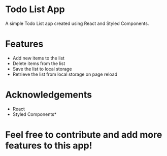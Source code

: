 # Todo List App
A simple Todo List app created using React and Styled Components.

# Features
- Add new items to the list
- Delete items from the list
- Save the list to local storage
- Retrieve the list from local storage on page reload

# Acknowledgements
- React
- Styled Components*

# Feel free to contribute and add more features to this app!
